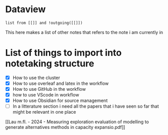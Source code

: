 
# Dataview
```dataview
list from [[]] and !outgoing([[]])
```

This here makes a list of other notes that refers to the note i am currently in 

# List of things to import into notetaking structure

- [x] How to use the cluster
- [x] How to use overleaf and latex in the workflow
- [x] How to use GitHub in the workflow
- [x] how to use VScode in workflow
- [x] How to use Obsidian for source management
- [ ] In a litterature section i need all the papers that i have seen so far that might be relevant in one place 

[[Lau m.fl. - 2024 - Measuring exploration evaluation of modelling to generate alternatives methods in capacity expansio.pdf]]
